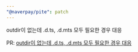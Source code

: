 ```yaml
---
"@naverpay/pite": patch
---
```


outdir이 없는데 .d.ts, .d.mts 모두 필요한 경우 대응

PR: [outdir이 없는데 .d.ts, .d.mts 모두 필요한 경우 대응](https://github.com/NaverPayDev/pite/pull/21)
